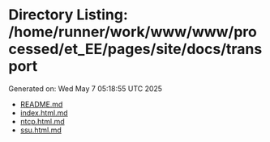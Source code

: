 # Directory Listing: /home/runner/work/www/www/processed/et_EE/pages/site/docs/transport
Generated on: Wed May  7 05:18:55 UTC 2025

- [README.md](README.md)
- [index.html.md](index.html.md)
- [ntcp.html.md](ntcp.html.md)
- [ssu.html.md](ssu.html.md)
